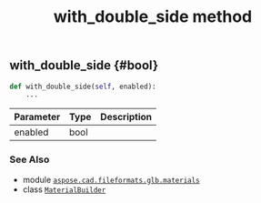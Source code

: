 ﻿---
title: with_double_side method
second_title: Aspose.CAD for Python via .NET API References
description: 
type: docs
weight: 150
url: /python-net/aspose.cad.fileformats.glb.materials/materialbuilder/with_double_side/
is_root: false
---

## with_double_side {#bool}





```python
def with_double_side(self, enabled):
    ...
```


| Parameter | Type | Description |
| :- | :- | :- |
| enabled | bool |  |



### See Also
* module [`aspose.cad.fileformats.glb.materials`](../../)
* class [`MaterialBuilder`](/cad/python-net/aspose.cad.fileformats.glb.materials/materialbuilder)
